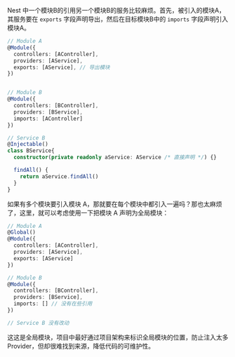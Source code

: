 Nest 中一个模块B的引用另一个模块B的服务比较麻烦。首先，被引入的模块A，其服务要在 `exports` 字段声明导出，然后在目标模块B中的 `imports` 字段声明引入模块A。

```ts
// Module A
@Module({
  controllers: [AController],
  providers: [AService],
  exports: [AService], // 导出模块
})


// Module B
@Module({
  controllers: [BController],
  providers: [BService],
  imports: [AController]
})

// Service B
@Injectable()
class BService{
  constructor(private readonly aService: AService /* 直接声明 */) {}

  findAll() {
    return aService.findAll()
  }
}

```

如果有多个模块要引入模块 A，那就要在每个模块中都引入一遍吗？那也太麻烦了，这里，就可以考虑使用一下把模块 A 声明为全局模块：

```ts
// Module A
@Global()
@Module({
  controllers: [AController],
  providers: [AService],
  exports: [AService]
})

// Module B
@Module({
  controllers: [BController],
  providers: [BService],
  imports: [] // 没有在些引用
})

// Service B 没有改动
```

这这是全局模块，项目中最好通过项目架构来标识全局模块的位置，防止注入太多 Provider，但却很难找到来源，降低代码的可维护性。
